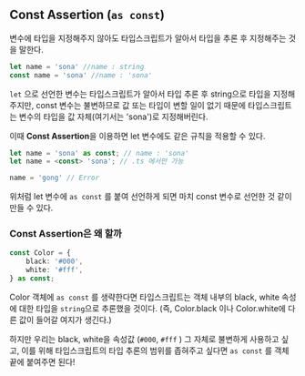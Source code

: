 ## Const Assertion (`as const`) 

변수에 타입을 지정해주지 않아도 타입스크립트가 알아서 타입을 추론 후 지정해주는 것을 말한다. 

``` typescript
let name = 'sona' //name : string
const name = 'sona' //name : 'sona'
```

`let` 으로 선언한 변수는 타입스크립트가 알아서 타입 추론 후 string으로 타입을 지정해주지만, const 변수는 불변하므로 값 또는 타입이 변할 일이 없기 때문에 타입스크립트는 변수의 타입을 값 자체(여기서는 'sona')로 지정해버린다. 

이때 **Const Assertion**을 이용하면 let 변수에도 같은 규칙을 적용할 수 있다. 

```typescript
let name = 'sona' as const; // name : 'sona'	
let name = <const> 'sona'; // .ts 에서만 가능 

name = 'gong' // Error 
```

위처럼 let 변수에 `as const` 를 붙여 선언하게 되면 마치 const 변수로 선언한 것 같이 만들 수 있다. 

### Const Assertion은 왜 할까

```typescript
const Color = {
	black: '#000',
	white: '#fff',
} as const;
```

Color 객체에 `as const` 를 생략한다면 타입스크립트는 객체 내부의 black, white 속성에 대한 타입을 `string`으로 추론했을 것이다. (즉, Color.black 이나 Color.white에 다른 값이 들어갈 여지가 생긴다.)

하지만 우리는 black, white을 속성값 (`#000`, `#fff` ) 그 자체로 불변하게 사용하고 싶고, 이를 위해 타입스크립트의 타입 추론의 범위를 좁혀주고 싶다면 `as const` 를 객체 끝에 붙여주면 된다!

